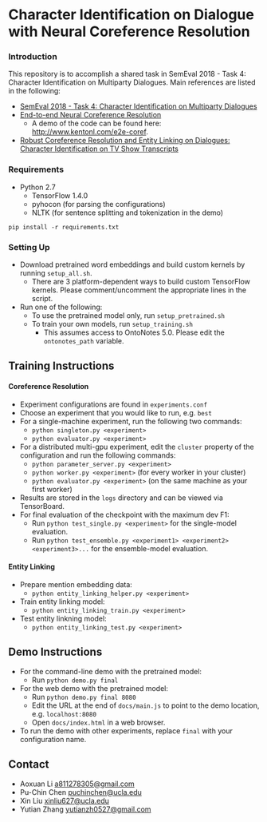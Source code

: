 # Character Identification on Dialogue with Neural Coreference Resolution

### Introduction
This repository is to accomplish a shared task in SemEval 2018 - Task 4: Character Identification on Multiparty Dialogues. Main references are listed in the following:

* [SemEval 2018 - Task 4: Character Identification on Multiparty Dialogues](https://competitions.codalab.org/competitions/17310)
* [End-to-end Neural Coreference Resolution](https://homes.cs.washington.edu/~kentonl/pub/lhlz-emnlp.2017.pdf)
  * A demo of the code can be found here: http://www.kentonl.com/e2e-coref.
* [Robust Coreference Resolution and Entity Linking on Dialogues: Character Identification on TV Show Transcripts](http://www.aclweb.org/anthology/K/K17/K17-1023.pdf)


### Requirements
* Python 2.7
  * TensorFlow 1.4.0
  * pyhocon (for parsing the configurations)
  * NLTK (for sentence splitting and tokenization in the demo)
```
pip install -r requirements.txt
```

### Setting Up

* Download pretrained word embeddings and build custom kernels by running `setup_all.sh`.
  * There are 3 platform-dependent ways to build custom TensorFlow kernels. Please comment/uncomment the appropriate lines in the script.
* Run one of the following:
  * To use the pretrained model only, run `setup_pretrained.sh`
  * To train your own models, run `setup_training.sh`
    * This assumes access to OntoNotes 5.0. Please edit the `ontonotes_path` variable.

## Training Instructions

#### Coreference Resolution
* Experiment configurations are found in `experiments.conf`
* Choose an experiment that you would like to run, e.g. `best`
* For a single-machine experiment, run the following two commands:
  * `python singleton.py <experiment>`
  * `python evaluator.py <experiment>`
* For a distributed multi-gpu experiment, edit the `cluster` property of the configuration and run the following commands:
  * `python parameter_server.py <experiment>`
  * `python worker.py <experiment>` (for every worker in your cluster)
  * `python evaluator.py <experiment>` (on the same machine as your first worker)
* Results are stored in the `logs` directory and can be viewed via TensorBoard.
* For final evaluation of the checkpoint with the maximum dev F1:
  * Run `python test_single.py <experiment>` for the single-model evaluation.
  * Run `python test_ensemble.py <experiment1> <experiment2> <experiment3>...` for the ensemble-model evaluation.

#### Entity Linking
* Prepare mention embedding data:
  * `python entity_linking_helper.py <experiment>`
* Train entity linking model:
  * `python entity_linking_train.py <experiment>`
* Test entity linkning model:
  * `python entity_linking_test.py <experiment>`

## Demo Instructions

* For the command-line demo with the pretrained model:
  * Run `python demo.py final`
* For the web demo with the pretrained model:
  * Run `python demo.py final 8080`
  * Edit the URL at the end of `docs/main.js` to point to the demo location, e.g. `localhost:8080`
  * Open `docs/index.html` in a web browser.
* To run the demo with other experiments, replace `final` with your configuration name.

## Contact
* Aoxuan Li [a811278305@gmail.com](a811278305@gmail.com)
* Pu-Chin Chen [puchinchen@ucla.edu](puchinchen@ucla.edu)
* Xin Liu [xinliu627@ucla.edu](xinliu627@ucla.edu)
* Yutian Zhang [yutianzh0527@gmail.com](yutianzh0527@gmail.com)
